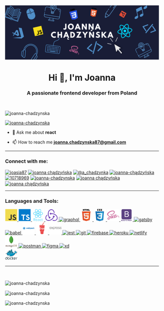 [![Header](./banner.png)]()

<!-- add link to portfolio page -->

<h1 align="center">Hi 👋, I'm Joanna</h1>
<h3 align="center">A passionate frontend developer from Poland</h3>
<br/>
<p align="left"> <img src="https://komarev.com/ghpvc/?username=joanna-chadzynska&label=Profile%20views&color=0e75b6&style=flat" alt="joanna-chadzynska" /> </p>

<p align="left"> <a href="https://github.com/ryo-ma/github-profile-trophy"><img src="https://github-profile-trophy.vercel.app/?username=joanna-chadzynska" alt="joanna-chadzynska" /></a> </p>

- 💬 Ask me about **react**

- 📫 How to reach me **joanna.chadzynska87@gmail.com**

<hr/>

<h3 align="left">Connect with me:</h3>

<p align="left">
<a href="https://codepen.io/joasia87" target="blank"><img align="center" src="https://cdn.jsdelivr.net/npm/simple-icons@3.0.1/icons/codepen.svg" alt="joasia87" height="30" width="40" /></a>
<a href="https://dev.to/joannachadzynska" target="blank"><img align="center" src="https://cdn.jsdelivr.net/npm/simple-icons@3.0.1/icons/dev-dot-to.svg" alt="joanna chądzyńska" height="30" width="40" /></a>
<a href="https://twitter.com/@a_chadzynka" target="blank"><img align="center" src="https://www.flaticon.com/svg/static/icons/svg/733/733579.svg" alt="@a_chadzynka" height="30" width="40" /></a>
<a href="https://linkedin.com/in/joanna-chądzyńska" target="blank"><img align="center" src="https://www.flaticon.com/svg/static/icons/svg/174/174857.svg" alt="joanna-chądzyńska" height="30" width="40" /></a>
<a href="https://stackoverflow.com/users/10718969" target="blank"><img align="center" src="https://www.flaticon.com/svg/static/icons/svg/2111/2111628.svg" alt="10718969" height="30" width="40" /></a>
<a href="https://codesandbox.com/joanna-chadzynska" target="blank"><img align="center" src="https://cdn.jsdelivr.net/npm/simple-icons@3.0.1/icons/codesandbox.svg" alt="joanna-chadzynska" height="30" width="40" /></a>
<a href="https://dribbble.com/JoannaChadzynska" target="blank"><img align="center" src="https://www.flaticon.com/svg/static/icons/svg/1532/1532541.svg" alt="joanna chądzyńska" height="30" width="40" /></a>
<a href="https://medium.com/@jmalek87" target="blank"><img align="center" src="https://cdn.jsdelivr.net/npm/simple-icons@3.0.1/icons/medium.svg" alt="joanna chądzyńska" height="30" width="40" /></a>
</p>
<hr/>

<h3 align="left">Languages and Tools:</h3>
<div align="left">
 <a href="https://developer.mozilla.org/en-US/docs/Web/JavaScript" target="_blank"> <img src="https://raw.githubusercontent.com/devicons/devicon/master/icons/javascript/javascript-original.svg" alt="javascript" width="40" height="40"/> </a>
 <a href="https://www.typescriptlang.org/" target="_blank"> <img src="https://raw.githubusercontent.com/devicons/devicon/master/icons/typescript/typescript-original.svg" alt="typescript" width="40" height="40"/> </a>
 <a href="https://reactjs.org/" target="_blank"> <img src="https://raw.githubusercontent.com/devicons/devicon/master/icons/react/react-original-wordmark.svg" alt="react" width="40" height="40"/> </a>
 <a href="https://redux.js.org" target="_blank"> <img src="https://raw.githubusercontent.com/devicons/devicon/master/icons/redux/redux-original.svg" alt="redux" width="40" height="40"/> </a>
 <a href="https://graphql.org" target="_blank"> <img src="https://www.vectorlogo.zone/logos/graphql/graphql-icon.svg" alt="graphql" width="40" height="40"/> </a>
<a href="https://www.w3.org/html/" target="_blank"> <img src="https://raw.githubusercontent.com/devicons/devicon/master/icons/html5/html5-original-wordmark.svg" alt="html5" width="40" height="40"/> </a>
<a href="https://www.w3schools.com/css/" target="_blank"> <img src="https://raw.githubusercontent.com/devicons/devicon/master/icons/css3/css3-original-wordmark.svg" alt="css3" width="40" height="40"/> </a>
<a href="https://sass-lang.com" target="_blank"> <img src="https://raw.githubusercontent.com/devicons/devicon/master/icons/sass/sass-original.svg" alt="sass" width="40" height="40"/> </a>
<a href="https://getbootstrap.com" target="_blank"> <img src="https://raw.githubusercontent.com/devicons/devicon/master/icons/bootstrap/bootstrap-plain-wordmark.svg" alt="bootstrap" width="40" height="40"/> </a>
<a href="https://www.gatsbyjs.com/" target="_blank"> <img src="https://www.vectorlogo.zone/logos/gatsbyjs/gatsbyjs-icon.svg" alt="gatsby" width="40" height="40"/> </a>
<a href="https://babeljs.io/" target="_blank">
<img src="https://www.vectorlogo.zone/logos/babeljs/babeljs-icon.svg" alt="babel" width="40" height="40"/>
</a>
 <a href="https://webpack.js.org" target="_blank"> <img src="https://raw.githubusercontent.com/devicons/devicon/d00d0969292a6569d45b06d3f350f463a0107b0d/icons/webpack/webpack-original-wordmark.svg" alt="webpack" width="40" height="40"/> </a>
 <a href="https://gulpjs.com" target="_blank"> <img src="https://raw.githubusercontent.com/devicons/devicon/master/icons/gulp/gulp-plain.svg" alt="gulp" width="40" height="40"/> </a>
<a href="https://expressjs.com" target="_blank"> <img src="https://raw.githubusercontent.com/devicons/devicon/master/icons/express/express-original-wordmark.svg" alt="express" width="40" height="40"/> </a>
<a href="https://jestjs.io" target="_blank"> <img src="https://www.vectorlogo.zone/logos/jestjsio/jestjsio-icon.svg" alt="jest" width="40" height="40"/> </a> <a href="https://git-scm.com/" target="_blank"> <img src="https://www.vectorlogo.zone/logos/git-scm/git-scm-icon.svg" alt="git" width="40" height="40"/> </a> <a href="https://firebase.google.com/" target="_blank"> <img src="https://www.vectorlogo.zone/logos/firebase/firebase-icon.svg" alt="firebase" width="40" height="40"/> </a>    <a href="https://heroku.com" target="_blank"> <img src="https://www.vectorlogo.zone/logos/heroku/heroku-icon.svg" alt="heroku" width="40" height="40"/> </a>   <a href="https://www.netlify.com/" target="_blank"> <img src="https://www.vectorlogo.zone/logos/netlify/netlify-icon.svg" alt="netlify" width="40" height="40"/> </a> <a href="https://www.mongodb.com/" target="_blank"> <img src="https://raw.githubusercontent.com/devicons/devicon/master/icons/mongodb/mongodb-original-wordmark.svg" alt="mongodb" width="40" height="40"/> </a>  <a href="https://postman.com" target="_blank"> <img src="https://www.vectorlogo.zone/logos/getpostman/getpostman-icon.svg" alt="postman" width="40" height="40"/> </a>
 <a href="https://www.figma.com/" target="_blank"> <img src="https://www.vectorlogo.zone/logos/figma/figma-icon.svg" alt="figma" width="40" height="40"/> </a>
<a href="https://www.adobe.com/products/xd.html" target="_blank"> <img src="https://cdn.worldvectorlogo.com/logos/adobe-xd.svg" alt="xd" width="40" height="40"/> </a> </div>
<a href="https://www.docker.com/" target="_blank"> <img src="https://raw.githubusercontent.com/devicons/devicon/master/icons/docker/docker-original-wordmark.svg" alt="docker" width="40" height="40"/> </a>

<hr/>
<br/>
<div>
<p><img align="center" src="https://github-readme-stats.vercel.app/api/top-langs?username=joanna-chadzynska&show_icons=true&locale=en&theme=react&layout=compact" alt="joanna-chadzynska" /></p>
<p><img align="center" src="https://github-readme-stats.vercel.app/api?username=joanna-chadzynska&show_icons=true&locale=en&theme=react" alt="joanna-chadzynska" /></p>
<p><img align="center" src="https://github-readme-stats.vercel.app/api/wakatime?username=@jojosoft&layout=compact&theme=react" alt="joanna-chadzynska" /></p>
</div>

<!--
**Joanna-Chadzynska/Joanna-Chadzynska** is a ✨ _special_ ✨ repository because its `README.md` (this file) appears on your GitHub profile.

Here are some ideas to get you started:

- 🔭 I’m currently working on ...
- 🌱 I’m currently learning ...
- 👯 I’m looking to collaborate on ...
- 🤔 I’m looking for help with ...
- 💬 Ask me about ...
- 📫 How to reach me: ...
- 😄 Pronouns: ...
- ⚡ Fun fact: ...
-->
